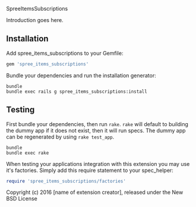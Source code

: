SpreeItemsSubscriptions

Introduction goes here.

Installation
------------

Add spree_items_subscriptions to your Gemfile:

```ruby
gem 'spree_items_subscriptions'
```

Bundle your dependencies and run the installation generator:

```shell
bundle
bundle exec rails g spree_items_subscriptions:install
```

Testing
-------

First bundle your dependencies, then run `rake`. `rake` will default to building the dummy app if it does not exist, then it will run specs. The dummy app can be regenerated by using `rake test_app`.

```shell
bundle
bundle exec rake
```

When testing your applications integration with this extension you may use it's factories.
Simply add this require statement to your spec_helper:

```ruby
require 'spree_items_subscriptions/factories'
```

Copyright (c) 2016 [name of extension creator], released under the New BSD License
